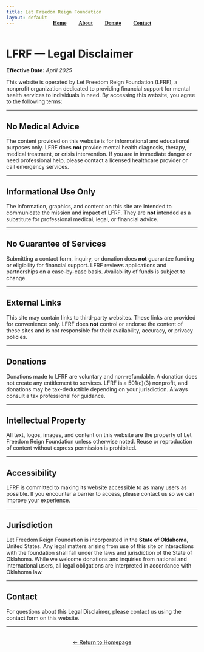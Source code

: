 ```yaml
---
title: Let Freedom Reign Foundation
layout: default
---
```

<!-- TOP -->
<div id="top"></div>

<div class="nav-links" style="text-align: center; margin-top: -2rem; padding-bottom: 1rem;">
  <a href="#home" style="margin: 0 1em; font-family: 'Barlow'; font-weight: 700;">Home</a>
  <a href="#about" style="margin: 0 1em; font-family: 'Barlow'; font-weight: 700;">About</a>
  <a href="#donate" style="margin: 0 1em; font-family: 'Barlow'; font-weight: 700;">Donate</a>
  <a href="#contact" style="margin: 0 1em; font-family: 'Barlow'; font-weight: 700;">Contact</a>
</div>

# LFRF — Legal Disclaimer

**Effective Date:** *April 2025*

This website is operated by Let Freedom Reign Foundation (LFRF), a nonprofit organization dedicated to providing financial support for mental health services to individuals in need. By accessing this website, you agree to the following terms:

---

## No Medical Advice

The content provided on this website is for informational and educational purposes only. LFRF does **not** provide mental health diagnosis, therapy, medical treatment, or crisis intervention. If you are in immediate danger or need professional help, please contact a licensed healthcare provider or call emergency services.

---

## Informational Use Only

The information, graphics, and content on this site are intended to communicate the mission and impact of LFRF. They are **not** intended as a substitute for professional medical, legal, or financial advice.

---

## No Guarantee of Services

Submitting a contact form, inquiry, or donation does **not** guarantee funding or eligibility for financial support. LFRF reviews applications and partnerships on a case-by-case basis. Availability of funds is subject to change.

---

## External Links

This site may contain links to third-party websites. These links are provided for convenience only. LFRF does **not** control or endorse the content of these sites and is not responsible for their availability, accuracy, or privacy policies.

---

## Donations

Donations made to LFRF are voluntary and non-refundable. A donation does not create any entitlement to services. LFRF is a 501(c)(3) nonprofit, and donations may be tax-deductible depending on your jurisdiction. Always consult a tax professional for guidance.

---

## Intellectual Property

All text, logos, images, and content on this website are the property of Let Freedom Reign Foundation unless otherwise noted. Reuse or reproduction of content without express permission is prohibited.

---

## Accessibility

LFRF is committed to making its website accessible to as many users as possible. If you encounter a barrier to access, please contact us so we can improve your experience.

---

## Jurisdiction

Let Freedom Reign Foundation is incorporated in the **State of Oklahoma**, United States. Any legal matters arising from use of this site or interactions with the foundation shall fall under the laws and jurisdiction of the State of Oklahoma. While we welcome donations and inquiries from national and international users, all legal obligations are interpreted in accordance with Oklahoma law.

---

## Contact

For questions about this Legal Disclaimer, please contact us using the contact form on this website.

---

<p style="text-align: center; margin-top: 2rem;">
  <a href="/lfrf-mock/">← Return to Homepage</a>
</p>



